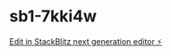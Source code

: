 # sb1-7kki4w

[Edit in StackBlitz next generation editor ⚡️](https://stackblitz.com/~/github.com/jalsmida321/sb1-7kki4w)